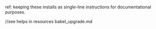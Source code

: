 <!--todo :::::::::::::::::::::::::::::::::::::::::::::::::  -->
<!--  -->
<!--*               Webelistics_webe          -->

<!--!  2022_01_029      21:45:00     January 9, 2022  -->
<!--  -->
<!--  -->

<!--* AGENDA:  -->
<!--*   1.  Webelistics main website/eCommerce  -->
<!--*   2.  Organize/Create Folders System  -->
<!--*   3.  Create File System -->
<!--*   4.  Create Server & Node configuration  -->
<!--*   5.  Build and install Components  -->
<!--*   6.  Research & implement eCommerce/Framework  -->
<!--*   7.  COM w/Trello/Site_Checklists  -->
<!--*   8.  Research HOOT characteristics  -->
<!--*   9.  Install Gulp & Implement JEST TDD & Testing  -->
<!--*   10. Maintain an "IN_PROGRESS" 'Lighthouse Report' -->

<!--todo ::::::::::::::::::::::::::::::::::::::::::::::::  -->

ref: keeping these installs as single-line instructions for documentational purposes.

<!--?  NPM  INSTALLS  -->
<!--?   1. npm init  -->
<!--?   2. npm install --global gulp-cli  -->
<!--?   3. npm install --save-dev gulp   -->
<!--?   4. npm i express  -->
<!--?   5. npm i @babel/core @babel/preset-env babel-jest @babel/register @babel/cli  -->
<!--? npm install babel-core@7.0.0-bridge.0 --save-dev  -->
<!--? @babel/node  --> //see helps in resources babel_upgrade.md

<!--?   6. npm i jest  -->
<!--?   7. npm i open  -->
<!--?   8. npm install nodemon --save-dev  -->
<!--?   9. npm install serve-favicon --save  -->
<!--?   10. npm install path  -->
<!--?   11. npm i date-fns  -->
<!--?   12. npm i uuid  -->
<!--?   13. npm i mongoose --save  -->
<!--?   14. npm i express-handlebars  -->
<!--?   16. npm i morgan -D  -->
<!--?   17. npm i cors  -->
<!--?   18. npm i dotenv  -->
<!--?   19. npm i body-parser  -->
<!--?   20. npm i prettier -g  -->
<!--?   21. npm install -g eslint  -->
<!--?   22. npm i -g eslint-config-prettier  -->
<!--?   23. npm install --save-dev eslint-plugin-html  -->
<!--?   24. npm install gulp-jest jest  -->
<!--?   25. npm i -G gulp-cli  -->
<!--?   26. npm i gulp-babel -D  -->
<!--?   27. npm i -D gulp-load-plugins     -->
<!--?   28. npm update -g npm  -->
<!--~   27. npm rm gulp  -->
<!--~   26. npm rm gulp-cli gulp-jest gulp-babel             gulp-load-plugins  -->

<!--@ Decided to use NPM SCRIPTS. It can handle the transpiling of ES6 Modules through Babel without a bunch of configuration hassle and Module-Common JS-AMD-ES5 head butting!! I can systematically run application TESTING and Executing multiple scripts sliently or loudly; reference scripts from files, create logs and pass arguments along with referencing environment variables, applying Naming conventions. I was considering ROLLUP, but i'm going to see how far I can ROLL with NPM SCRIPTS which can also direct UGLIFICATION and MINIFICATION!! WOW!!!! All this without adding more baggage to my "ALREADY" HuGe DEPENDANCIES allocations! -->
<!--! npm rm --global gulp  -->

<!--! FYI -- Gulp-Babel-Jest-ES6_Modules -- FYI  -->
<!--! We don't support node's mjs implementation because it requires a complete re-architecture of the project. We are looking into it, but I wouldn't expect it to arrive soon.As for using esm, the last line tells you how to fix it. remove "type": "module" from C:\Node\package.json   -->

<!--! Error [ERR_REQUIRE_ESM]: Must use import to load ES Module: /path/to/node_modules/gulp-imagemin/index.js require() of ES modules is not supported. require() of /path/to/node_modules/gulp-imagemin/index.js from /path/to/node_modules/gulp-load-plugins/index.js is an ES module file as it is a .js file whose nearest parent package.json contains "type": module" which defines all .js files in that package scope as ES odules. Instead rename /path/to/node_modules/gulp-imagemin/index.js to end in .cjs, change the requiring code to use import(), or remove "type": "module" from /path/to/node_modules/gulp-imagemin/package.json.  -->
